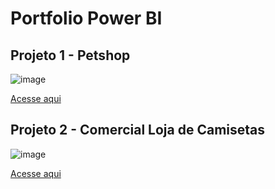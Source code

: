 # Portfolio Power BI

## Projeto 1 - Petshop
![image](https://github.com/thaishagler/Portfolio-Power-BI/assets/128732206/b8b02a9a-a1ae-4999-9ad5-d1e96e79b3d6)

[Acesse aqui](https://app.powerbi.com/view?r=eyJrIjoiYmQwYmY5ZDYtMDZiNy00ODliLThkYjAtMTczN2FiNjRiNmIxIiwidCI6IjRiNDJjYzA0LTYxN2EtNDlkNy1iNDYyLWZlNzVhMDdkZTkzYiJ9)

## Projeto 2 - Comercial Loja de Camisetas
![image](https://github.com/thaishagler/Portfolio-Power-BI/assets/128732206/cc1df06b-a877-447d-abc3-70bbf2c899a7)

[Acesse aqui](https://app.powerbi.com/view?r=eyJrIjoiYmQwYmY5ZDYtMDZiNy00ODliLThkYjAtMTczN2FiNjRiNmIxIiwidCI6IjRiNDJjYzA0LTYxN2EtNDlkNy1iNDYyLWZlNzVhMDdkZTkzYiJ9)
